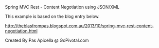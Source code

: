 Spring MVC Rest - Content Negotiation using JSON/XML

This example is based on the blog entry below.

http://theblasfrompas.blogspot.com.au/2013/10/spring-mvc-rest-content-negotiation.html

Created By Pas Apicella @ GoPivotal.com
